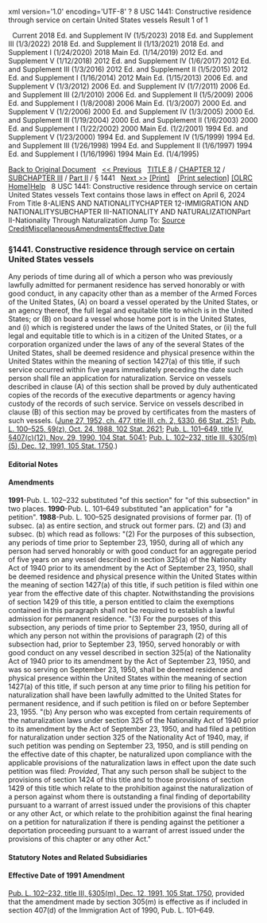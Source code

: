 xml version='1.0' encoding='UTF-8' ?
8 USC 1441: Constructive residence through service on certain United States vessels
 Result 1 of 1
 
  
  Current
2018 Ed. and Supplement IV (1/5/2023)
2018 Ed. and Supplement III (1/3/2022)
2018 Ed. and Supplement II (1/13/2021)
2018 Ed. and Supplement I (1/24/2020)
2018 Main Ed. (1/14/2019)
2012 Ed. and Supplement V (1/12/2018)
2012 Ed. and Supplement IV (1/6/2017)
2012 Ed. and Supplement III (1/3/2016)
2012 Ed. and Supplement II (1/5/2015)
2012 Ed. and Supplement I (1/16/2014)
2012 Main Ed. (1/15/2013)
2006 Ed. and Supplement V (1/3/2012)
2006 Ed. and Supplement IV (1/7/2011)
2006 Ed. and Supplement III (2/1/2010)
2006 Ed. and Supplement II (1/5/2009)
2006 Ed. and Supplement I (1/8/2008)
2006 Main Ed. (1/3/2007)
2000 Ed. and Supplement V (1/2/2006)
2000 Ed. and Supplement IV (1/3/2005)
2000 Ed. and Supplement III (1/19/2004)
2000 Ed. and Supplement II (1/6/2003)
2000 Ed. and Supplement I (1/22/2002)
2000 Main Ed. (1/2/2001)
1994 Ed. and Supplement V (1/23/2000)
1994 Ed. and Supplement IV (1/5/1999)
1994 Ed. and Supplement III (1/26/1998)
1994 Ed. and Supplement II (1/6/1997)
1994 Ed. and Supplement I (1/16/1996)
1994 Main Ed. (1/4/1995)
  
 
  
[Back to Original Document](/view.xhtml;jsessionid=B3EF0852340DACC22231C129E2D2B76A)
 
[<< Previous](#)
  
 [TITLE 8](/view.xhtml;jsessionid=B3EF0852340DACC22231C129E2D2B76A?req=granuleid%3AUSC-prelim-title8&saved=%7CZ3JhbnVsZWlkOlVTQy1wcmVsaW0tdGl0bGU4LXNlY3Rpb24xNDQx%7C%7C%7C0%7Cfalse%7Cprelim&edition=prelim) / [CHAPTER 12](/view.xhtml;jsessionid=B3EF0852340DACC22231C129E2D2B76A?req=granuleid%3AUSC-prelim-title8-chapter12&saved=%7CZ3JhbnVsZWlkOlVTQy1wcmVsaW0tdGl0bGU4LXNlY3Rpb24xNDQx%7C%7C%7C0%7Cfalse%7Cprelim&edition=prelim) / [SUBCHAPTER III](/view.xhtml;jsessionid=B3EF0852340DACC22231C129E2D2B76A?req=granuleid%3AUSC-prelim-title8-chapter12-subchapter3&saved=%7CZ3JhbnVsZWlkOlVTQy1wcmVsaW0tdGl0bGU4LXNlY3Rpb24xNDQx%7C%7C%7C0%7Cfalse%7Cprelim&edition=prelim) / [Part II](/view.xhtml;jsessionid=B3EF0852340DACC22231C129E2D2B76A?req=granuleid%3AUSC-prelim-title8-chapter12-subchapter3-part2&saved=%7CZ3JhbnVsZWlkOlVTQy1wcmVsaW0tdGl0bGU4LXNlY3Rpb24xNDQx%7C%7C%7C0%7Cfalse%7Cprelim&edition=prelim) / § 1441
  
 [Next >>](#)
[[Print]](#)
   
 [[Print selection]](#)
[[OLRC Home]](/browse.xhtml;jsessionid=B3EF0852340DACC22231C129E2D2B76A)[Help](/navHelp.xhtml;jsessionid=B3EF0852340DACC22231C129E2D2B76A)
 
8 USC 1441: Constructive residence through service on certain United States vessels
Text contains those laws in effect on April 6, 2024
From Title 8-ALIENS AND NATIONALITYCHAPTER 12-IMMIGRATION AND NATIONALITYSUBCHAPTER III-NATIONALITY AND NATURALIZATIONPart II-Nationality Through Naturalization
Jump To: [Source Credit](#sourcecredit)[Miscellaneous](#miscellaneous-note)[Amendments](#amendment-note)[Effective Date](#effectivedate-amendment-note)
### §1441. Constructive residence through service on certain United States vessels
Any periods of time during all of which a person who was previously lawfully admitted for permanent residence has served honorably or with good conduct, in any capacity other than as a member of the Armed Forces of the United States, (A) on board a vessel operated by the United States, or an agency thereof, the full legal and equitable title to which is in the United States; or (B) on board a vessel whose home port is in the United States, and (i) which is registered under the laws of the United States, or (ii) the full legal and equitable title to which is in a citizen of the United States, or a corporation organized under the laws of any of the several States of the United States, shall be deemed residence and physical presence within the United States within the meaning of section 1427(a) of this title, if such service occurred within five years immediately preceding the date such person shall file an application for naturalization. Service on vessels described in clause (A) of this section shall be proved by duly authenticated copies of the records of the executive departments or agency having custody of the records of such service. Service on vessels described in clause (B) of this section may be proved by certificates from the masters of such vessels.
([June 27, 1952, ch. 477, title III, ch. 2, §330, 66 Stat. 251](/statviewer.htm?volume=66&page=251); [Pub. L. 100–525, §9(z), Oct. 24, 1988, 102 Stat. 2621](/statviewer.htm?volume=102&page=2621); [Pub. L. 101–649, title IV, §407(c)(12), Nov. 29, 1990, 104 Stat. 5041](/statviewer.htm?volume=104&page=5041); [Pub. L. 102–232, title III, §305(m)(5), Dec. 12, 1991, 105 Stat. 1750](/statviewer.htm?volume=105&page=1750).)
  
#### **Editorial Notes**
#### Amendments
**1991**-Pub. L. 102–232 substituted "of this section" for "of this subsection" in two places.
**1990**-Pub. L. 101–649 substituted "an application" for "a petition".
**1988**-Pub. L. 100–525 designated provisions of former par. (1) of subsec. (a) as entire section, and struck out former pars. (2) and (3) and subsec. (b) which read as follows:
"(2) For the purposes of this subsection, any periods of time prior to September 23, 1950, during all of which any person had served honorably or with good conduct for an aggregate period of five years on any vessel described in section 325(a) of the Nationality Act of 1940 prior to its amendment by the Act of September 23, 1950, shall be deemed residence and physical presence within the United States within the meaning of section 1427(a) of this title, if such petition is filed within one year from the effective date of this chapter. Notwithstanding the provisions of section 1429 of this title, a person entitled to claim the exemptions contained in this paragraph shall not be required to establish a lawful admission for permanent residence.
"(3) For the purposes of this subsection, any periods of time prior to September 23, 1950, during all of which any person not within the provisions of paragraph (2) of this subsection had, prior to September 23, 1950, served honorably or with good conduct on any vessel described in section 325(a) of the Nationality Act of 1940 prior to its amendment by the Act of September 23, 1950, and was so serving on September 23, 1950, shall be deemed residence and physical presence within the United States within the meaning of section 1427(a) of this title, if such person at any time prior to filing his petition for naturalization shall have been lawfully admitted to the United States for permanent residence, and if such petition is filed on or before September 23, 1955.
"(b) Any person who was excepted from certain requirements of the naturalization laws under section 325 of the Nationality Act of 1940 prior to its amendment by the Act of September 23, 1950, and had filed a petition for naturalization under section 325 of the Nationality Act of 1940, may, if such petition was pending on September 23, 1950, and is still pending on the effective date of this chapter, be naturalized upon compliance with the applicable provisions of the naturalization laws in effect upon the date such petition was filed: *Provided*, That any such person shall be subject to the provisions of section 1424 of this title and to those provisions of section 1429 of this title which relate to the prohibition against the naturalization of a person against whom there is outstanding a final finding of deportability pursuant to a warrant of arrest issued under the provisions of this chapter or any other Act, or which relate to the prohibition against the final hearing on a petition for naturalization if there is pending against the petitioner a deportation proceeding pursuant to a warrant of arrest issued under the provisions of this chapter or any other Act."
  
#### **Statutory Notes and Related Subsidiaries**
#### Effective Date of 1991 Amendment
[Pub. L. 102–232, title III, §305(m), Dec. 12, 1991, 105 Stat. 1750](/statviewer.htm?volume=105&page=1750), provided that the amendment made by section 305(m) is effective as if included in section 407(d) of the Immigration Act of 1990, Pub. L. 101–649.
